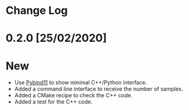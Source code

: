 # Change Log

# 0.2.0 [25/02/2020]

# New
* Use [Pybind11](https://github.com/pybind/pybind11) to show minimal C++/Python interface.
* Added a command line interface to receive the number of samples.
* Added a CMake recipe to check the C++ code.
* Added a test for the C++ code.

